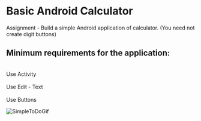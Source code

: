 # Basic Android Calculator

Assignment - Build a simple Android application of calculator. (You need not create digit buttons)

## Minimum requirements for the application:

<br>Use Activity</br>
<br>Use Edit - Text</br>
<br> Use Buttons</br>


![SimpleToDoGif](https://user-images.githubusercontent.com/66898730/155666149-4567d277-dfb6-4613-8815-f8c2f3264172.gif)
